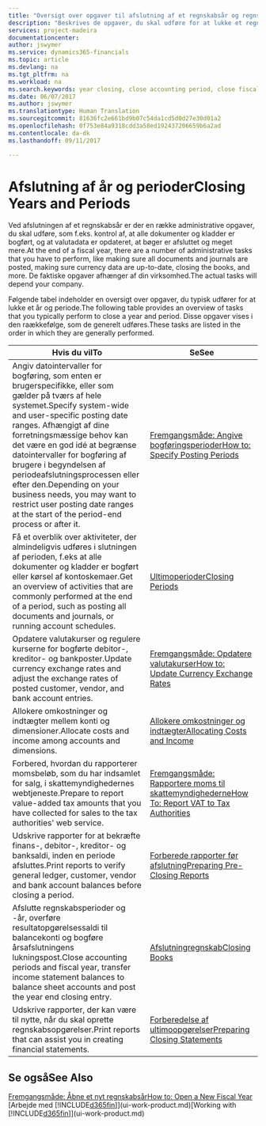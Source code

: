 ```yaml
---
title: "Oversigt over opgaver til afslutning af et regnskabsår og regnskabsperioder | Microsoft Docs"
description: "Beskrives de opgaver, du skal udføre for at lukke et regnskabsår eller en regnskabsperiode, f.eks. ved at sørge for, at dokumenter og kladder er bogført, og kontrollere banksaldi."
services: project-madeira
documentationcenter: 
author: jswymer
ms.service: dynamics365-financials
ms.topic: article
ms.devlang: na
ms.tgt_pltfrm: na
ms.workload: na
ms.search.keywords: year closing, close accounting period, close fiscal year, bank account detailed trial balance
ms.date: 06/07/2017
ms.author: jswymer
ms.translationtype: Human Translation
ms.sourcegitcommit: 81636fc2e661bd9b07c54da1cd5d0d27e30d01a2
ms.openlocfilehash: 0f753e84a9318cdd3a58ed192437206659b6a2ad
ms.contentlocale: da-dk
ms.lasthandoff: 09/11/2017

---
```

# <a name="closing-years-and-periods"></a><span data-ttu-id="0b389-103">Afslutning af år og perioder</span><span class="sxs-lookup"><span data-stu-id="0b389-103">Closing Years and Periods</span></span>
<span data-ttu-id="0b389-104">Ved afslutningen af et regnskabsår er der en række administrative opgaver, du skal udføre, som f.eks. kontrol af, at alle dokumenter og kladder er bogført, og at valutadata er opdateret, at bøger er afsluttet og meget mere.</span><span class="sxs-lookup"><span data-stu-id="0b389-104">At the end of a fiscal year, there are a number of administrative tasks that you have to perform, like making sure all documents and journals are posted, making sure currency data are up-to-date, closing the books, and more.</span></span> <span data-ttu-id="0b389-105">De faktiske opgaver afhænger af din virksomhed.</span><span class="sxs-lookup"><span data-stu-id="0b389-105">The actual tasks will depend your company.</span></span>

<span data-ttu-id="0b389-106">Følgende tabel indeholder en oversigt over opgaver, du typisk udfører for at lukke et år og periode.</span><span class="sxs-lookup"><span data-stu-id="0b389-106">The following table provides an overview of tasks that you typically perform to close a year and period.</span></span> <span data-ttu-id="0b389-107">Disse opgaver vises i den raækkefølge, som de generelt udføres.</span><span class="sxs-lookup"><span data-stu-id="0b389-107">These tasks are listed in the order in which they are generally performed.</span></span>

| <span data-ttu-id="0b389-108">Hvis du vil</span><span class="sxs-lookup"><span data-stu-id="0b389-108">To</span></span> | <span data-ttu-id="0b389-109">Se</span><span class="sxs-lookup"><span data-stu-id="0b389-109">See</span></span> |
| --- | --- |
| <span data-ttu-id="0b389-110">Angiv datointervaller for bogføring, som enten er brugerspecifikke, eller som gælder på tværs af hele systemet.</span><span class="sxs-lookup"><span data-stu-id="0b389-110">Specify system-wide and user-specific posting date ranges.</span></span> <span data-ttu-id="0b389-111">Afhængigt af dine forretningsmæssige behov kan det være en god idé at begrænse datointervaller for bogføring af brugere i begyndelsen af periodeafslutningsprocessen eller efter den.</span><span class="sxs-lookup"><span data-stu-id="0b389-111">Depending on your business needs, you may want to restrict user posting date ranges at the start of the period-end process or after it.</span></span> |[<span data-ttu-id="0b389-112">Fremgangsmåde: Angive bogføringsperioder</span><span class="sxs-lookup"><span data-stu-id="0b389-112">How to: Specify Posting Periods</span></span>](finance-how-specify-posting-periods.md) |
| <span data-ttu-id="0b389-113">Få et overblik over aktiviteter, der almindeligvis udføres i slutningen af perioden, f.eks at alle dokumenter og kladder er bogført eller kørsel af kontoskemaer.</span><span class="sxs-lookup"><span data-stu-id="0b389-113">Get an overview of activities that are commonly performed at the end of a period, such as posting all documents and journals, or running account schedules.</span></span> |[<span data-ttu-id="0b389-114">Ultimoperioder</span><span class="sxs-lookup"><span data-stu-id="0b389-114">Closing Periods</span></span>](year-how-complete-period-end-processes.md) |
| <span data-ttu-id="0b389-115">Opdatere valutakurser og regulere kurserne for bogførte debitor-, kreditor- og bankposter.</span><span class="sxs-lookup"><span data-stu-id="0b389-115">Update currency exchange rates and adjust the exchange rates of posted customer, vendor, and bank account entries.</span></span> |[<span data-ttu-id="0b389-116">Fremgangsmåde: Opdatere valutakurser</span><span class="sxs-lookup"><span data-stu-id="0b389-116">How to: Update Currency Exchange Rates</span></span>](finance-how-update-currencies.md) |
| <span data-ttu-id="0b389-117">Allokere omkostninger og indtægter mellem konti og dimensioner.</span><span class="sxs-lookup"><span data-stu-id="0b389-117">Allocate costs and income among accounts and dimensions.</span></span> |[<span data-ttu-id="0b389-118">Allokere omkostninger og indtægter</span><span class="sxs-lookup"><span data-stu-id="0b389-118">Allocating Costs and Income</span></span>](year-allocate-costs-income.md) |
| <span data-ttu-id="0b389-119">Forbered, hvordan du rapporterer momsbeløb, som du har indsamlet for salg, i skattemyndighedernes webtjeneste.</span><span class="sxs-lookup"><span data-stu-id="0b389-119">Prepare to report value-added tax amounts that you have collected for sales to the tax authorities' web service.</span></span> |[<span data-ttu-id="0b389-120">Fremgangsmåde: Rapportere moms til skattemyndighederne</span><span class="sxs-lookup"><span data-stu-id="0b389-120">How To: Report VAT to Tax Authorities</span></span>](finance-how-report-vat.md)|
| <span data-ttu-id="0b389-121">Udskrive rapporter for at bekræfte finans-, debitor-, kreditor- og banksaldi, inden en periode afsluttes.</span><span class="sxs-lookup"><span data-stu-id="0b389-121">Print reports to verify general ledger, customer, vendor and bank account balances before closing a period.</span></span> |[<span data-ttu-id="0b389-122">Forberede rapporter før afslutning</span><span class="sxs-lookup"><span data-stu-id="0b389-122">Preparing Pre-Closing Reports</span></span>](year-prepare-preclose-reports.md) |
| <span data-ttu-id="0b389-123">Afslutte regnskabsperioder og -år, overføre resultatopgørelsessaldi til balancekonti og bogføre årsafslutningens lukningspost.</span><span class="sxs-lookup"><span data-stu-id="0b389-123">Close accounting periods and fiscal year, transfer income statement balances to balance sheet accounts and post the year end closing entry.</span></span> |[<span data-ttu-id="0b389-124">Afslutningregnskab</span><span class="sxs-lookup"><span data-stu-id="0b389-124">Closing Books</span></span>](year-close-books.md) |
| <span data-ttu-id="0b389-125">Udskrive rapporter, der kan være til nytte, når du skal oprette regnskabsopgørelser.</span><span class="sxs-lookup"><span data-stu-id="0b389-125">Print reports that can assist you in creating financial statements.</span></span> |[<span data-ttu-id="0b389-126">Forberedelse af ultimoopgørelser</span><span class="sxs-lookup"><span data-stu-id="0b389-126">Preparing Closing Statements</span></span>](year-prepare-close-statement.md) |

## <a name="see-also"></a><span data-ttu-id="0b389-127">Se også</span><span class="sxs-lookup"><span data-stu-id="0b389-127">See Also</span></span>
[<span data-ttu-id="0b389-128">Fremgangsmåde: Åbne et nyt regnskabsår</span><span class="sxs-lookup"><span data-stu-id="0b389-128">How to: Open a New Fiscal Year</span></span>](finance-how-open-new-fiscal-year.md)  
<span data-ttu-id="0b389-129">[Arbejde med [!INCLUDE[d365fin](includes/d365fin_md.md)]](ui-work-product.md)</span><span class="sxs-lookup"><span data-stu-id="0b389-129">[Working with [!INCLUDE[d365fin](includes/d365fin_md.md)]](ui-work-product.md)</span></span>

